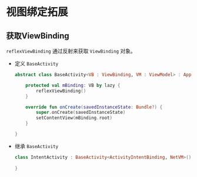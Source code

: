 # 视图绑定拓展

## 获取ViewBinding

`reflexViewBinding` 通过反射来获取 `ViewBinding` 对象。

- 定义 `BaseActivity`

    ```kotlin
    abstract class BaseActivity<VB : ViewBinding, VM : ViewModel> : AppCompatActivity() {

        protected val mBinding: VB by lazy {
            reflexViewBinding()
        }

        override fun onCreate(savedInstanceState: Bundle?) {
            super.onCreate(savedInstanceState)
            setContentView(mBinding.root)
        }

    }
    ```

- 继承 `BaseActivity`

    ```kotlin
    class IntentActivity : BaseActivity<ActivityIntentBinding, NetVM>() {
        
    }
    ```
